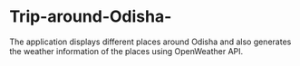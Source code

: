 # Trip-around-Odisha-
The application displays different places around Odisha and also generates the weather information of the places using OpenWeather API.
